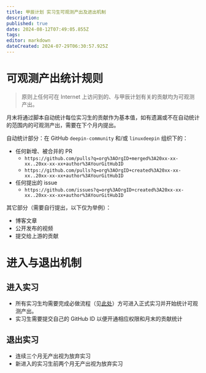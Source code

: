```yaml
---
title: 甲辰计划 实习生可观测产出及进出机制
description: 
published: true
date: 2024-08-12T07:49:05.855Z
tags: 
editor: markdown
dateCreated: 2024-07-29T06:30:57.925Z
---
```


# 可观测产出统计规则

> 原则上任何可在 Internet 上访问到的、与甲辰计划有关的贡献均为可观测产出。

月末将通过脚本自动统计每位实习生的贡献作为基本值，如有遗漏或不在自动统计的范围内的可观测产出，需要在下个月内提出。

自动统计部分：在 GitHub `deepin-community` 和/或 `linuxdeepin` 组织下的：

- 任何新增、被合并的 PR
	- `https://github.com/pulls?q=org%3AOrgID+merged%3A20xx-xx-xx..20xx-xx-xx+author%3AYourGitHubID`
  - `https://github.com/pulls?q=org%3AOrgID+created%3A20xx-xx-xx..20xx-xx-xx+author%3AYourGitHubID`
- 任何提出的 issue
  - `https://github.com/issues?q=org%3AOrgID+created%3A20xx-xx-xx..20xx-xx-xx+author%3AYourGitHubID`

其它部分（需要自行提出，以下仅为举例）：

- 博客文章
- 公开发布的视频
- 提交给上游的贡献

# 进入与退出机制

## 进入实习

- 所有实习生均需要完成必做流程（见[此处](https://wiki.deepin.org/zh/06_%E5%85%B3%E4%BA%8EDeepin/Deepin%E6%B4%BB%E5%8A%A8/%E7%94%B2%E8%BE%B0%E8%AE%A1%E5%88%92/intro)）方可进入正式实习并开始统计可观测产出。
- 实习生需要提交自己的 GitHub ID 以便开通相应权限和月末的贡献统计

## 退出实习

- 连续三个月无产出视为放弃实习
- 新进入的实习生前两个月无产出视为放弃实习
